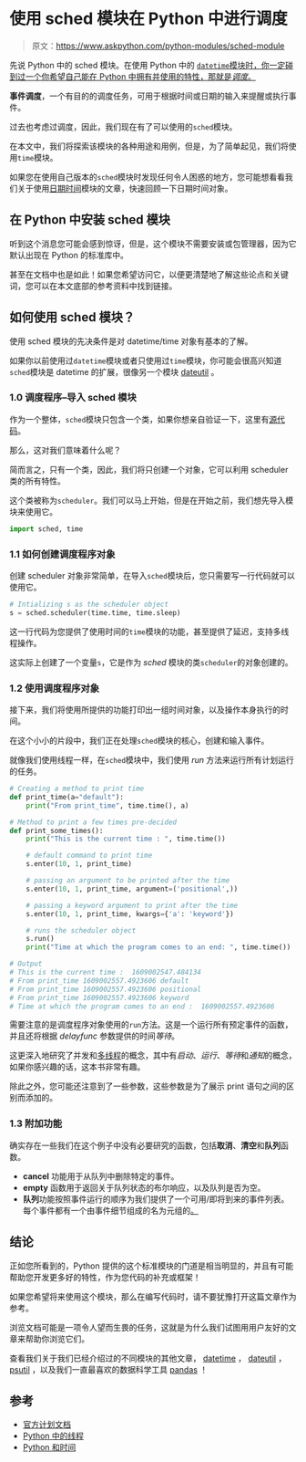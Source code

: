 # 使用 sched 模块在 Python 中进行调度

> 原文：<https://www.askpython.com/python-modules/sched-module>

先说 Python 中的 sched 模块。在使用 Python 中的 [`datetime`模块时，你一定碰到过一个你希望自己能在 Python 中拥有并使用的特性，那就是*调度*。](https://www.askpython.com/python-modules/python-datetime-module)

**事件调度**，一个有目的的调度任务，可用于根据时间或日期的输入来提醒或执行事件。

过去也考虑过调度，因此，我们现在有了可以使用的`sched`模块。

在本文中，我们将探索该模块的各种用途和用例，但是，为了简单起见，我们将使用`time`模块。

如果您在使用自己版本的`sched`模块时发现任何令人困惑的地方，您可能想看看我们关于使用[日期时间](https://www.askpython.com/python-modules/python-datetime-module)模块的文章，快速回顾一下日期时间对象。

## 在 Python 中安装 sched 模块

听到这个消息您可能会感到惊讶，但是，这个模块不需要安装或包管理器，因为它默认出现在 Python 的标准库中。

甚至在文档中也是如此！如果您希望访问它，以便更清楚地了解这些论点和关键词，您可以在本文底部的参考资料中找到链接。

## 如何使用 sched 模块？

使用 sched 模块的先决条件是对 datetime/time 对象有基本的了解。

如果你以前使用过`datetime`模块或者只使用过`time`模块，你可能会很高兴知道`sched`模块是 datetime 的扩展，很像另一个模块 [dateutil](https://www.askpython.com/python-modules/dateutil-module) 。

### 1.0 调度程序–导入 sched 模块

作为一个整体，`sched`模块只包含一个类，如果你想亲自验证一下，这里有[源代码](https://github.com/python/cpython/blob/3.9/Lib/sched.py)。

那么，这对我们意味着什么呢？

简而言之，只有一个类，因此，我们将只创建一个对象，它可以利用 scheduler 类的所有特性。

这个类被称为`scheduler`。我们可以马上开始，但是在开始之前，我们想先导入模块来使用它。

```py
import sched, time

```

### 1.1 如何创建调度程序对象

创建 scheduler 对象非常简单，在导入`sched`模块后，您只需要写一行代码就可以使用它。

```py
# Intializing s as the scheduler object
s = sched.scheduler(time.time, time.sleep)

```

这一行代码为您提供了使用时间的`time`模块的功能，甚至提供了延迟，支持多线程操作。

这实际上创建了一个变量`s`，它是作为 *sched* 模块的类`scheduler`的对象创建的。

### 1.2 使用调度程序对象

接下来，我们将使用所提供的功能打印出一组时间对象，以及操作本身执行的时间。

在这个小小的片段中，我们正在处理`sched`模块的核心，创建和输入事件。

就像我们使用线程一样，在`sched`模块中，我们使用 *run* 方法来运行所有计划运行的任务。

```py
# Creating a method to print time
def print_time(a="default"):
    print("From print_time", time.time(), a)

# Method to print a few times pre-decided
def print_some_times():
    print("This is the current time : ", time.time())

    # default command to print time
    s.enter(10, 1, print_time)

    # passing an argument to be printed after the time
    s.enter(10, 1, print_time, argument=('positional',))

    # passing a keyword argument to print after the time
    s.enter(10, 1, print_time, kwargs={'a': 'keyword'})

    # runs the scheduler object
    s.run()
    print("Time at which the program comes to an end: ", time.time())

# Output
# This is the current time :  1609002547.484134
# From print_time 1609002557.4923606 default
# From print_time 1609002557.4923606 positional
# From print_time 1609002557.4923606 keyword
# Time at which the program comes to an end :  1609002557.4923606

```

需要注意的是调度程序对象使用的`run`方法。这是一个运行所有预定事件的函数，并且还将根据 *delayfunc* 参数提供的时间*等待*。

这更深入地研究了并发和[多线程](https://www.askpython.com/python-modules/multithreading-in-python)的概念，其中有*启动*、*运行*、*等待*和*通知*的概念，如果你感兴趣的话，这本书非常有趣。

除此之外，您可能还注意到了一些参数，这些参数是为了展示 print 语句之间的区别而添加的。

### 1.3 附加功能

确实存在一些我们在这个例子中没有必要研究的函数，包括**取消**、**清空**和**队列**函数。

*   **cancel** 功能用于从队列中删除特定的事件。
*   **empty** 函数用于返回关于队列状态的布尔响应，以及队列是否为空。
*   **队列**功能按照事件运行的顺序为我们提供了一个可用/即将到来的事件列表。每个事件都有一个由事件细节组成的名为元组的[。](https://www.askpython.com/python/python-namedtuple)

## 结论

正如您所看到的，Python 提供的这个标准模块的门道是相当明显的，并且有可能帮助您开发更多好的特性，作为您代码的补充或框架！

如果您希望将来使用这个模块，那么在编写代码时，请不要犹豫打开这篇文章作为参考。

浏览文档可能是一项令人望而生畏的任务，这就是为什么我们试图用用户友好的文章来帮助你浏览它们。

查看我们关于我们已经介绍过的不同模块的其他文章， [datetime](https://www.askpython.com/python-modules/python-datetime-module) ， [dateutil](https://www.askpython.com/python-modules/dateutil-module) ， [psutil](https://www.askpython.com/python-modules/psutil-module) ，以及我们一直最喜欢的数据科学工具 [pandas](https://www.askpython.com/python-modules/pandas/python-pandas-module-tutorial) ！

## 参考

*   [官方计划文档](https://docs.python.org/3/library/sched.html)
*   [Python 中的线程](https://docs.python.org/3/library/threading.html)
*   [Python 和时间](https://www.askpython.com/python-modules/python-time-module)